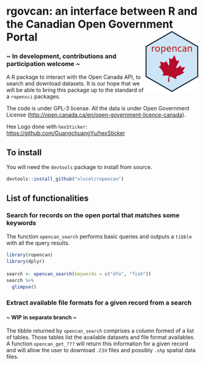 # rgovcan: an interface between R and the Canadian Open Government Portal <img src="inst/ropencan_hex.png" align="right" width=140/>

### ~ In development, contributions and participation welcome ~

A R package to interact with the Open Canada API, to search and download datasets. It is our hope that we will be able to bring this package up to the standard of a `ropensci` packages. 

The code is under GPL-3 license. 
All the data is under Open Government License (http://open.canada.ca/en/open-government-licence-canada).

Hex Logo done with `hexSticker`: https://github.com/GuangchuangYu/hexSticker

## To install

You will need the `devtools` package to install from source. 

```r
devtools::install_github("vlucet/ropencan")
```

## List of functionalities 

### Search for records on the open portal that matches some keywords 

The function `opencan_search` performs basic queries and outputs a `tibble` with all the query results. 

```r
library(ropencan)
library(dplyr)

search <- opencan_search(keywords = c("dfo", "fish"))
search %>%
  glimpse()
```

### Extract available file formats for a given record from a search 
#### ~ WIP in separate branch ~

The tibble returned by `opencan_search` comprises a column formed of a list of tables. Those tables list the available datasets and file format availables. 
A function `opencan_get_???` will return this information for a given record and will allow the user to download `.CSV` files and possibly `.shp` spatial data files. 
